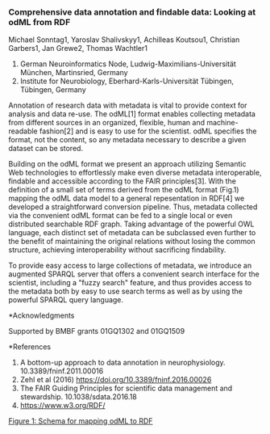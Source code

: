 ### Comprehensive data annotation and findable data: Looking at odML from RDF

Michael Sonntag1, Yaroslav Shalivskyy1, Achilleas Koutsou1, Christian Garbers1, Jan Grewe2, Thomas Wachtler1

1. German Neuroinformatics Node, Ludwig-Maximilians-Universität München, Martinsried, Germany
2. Institute for Neurobiology, Eberhard-Karls-Universität Tübingen, Tübingen, Germany

Annotation of research data with metadata is vital to provide context for analysis and data re-use. The odML[1] format enables collecting metadata from different sources in an organized, flexible, human and machine-readable fashion[2] and is easy to use for the scientist. odML specifies the format, not the content, so any metadata necessary to describe a given dataset can be stored.

Building on the odML format we present an approach utilizing Semantic Web technologies to effortlessly make even diverse metadata interoperable, findable and accessible according to the FAIR principles[3]. With the definition of a small set of terms derived from the odML format (Fig.1) mapping the odML data model to a general repesentation in RDF[4] we developed a straightforward conversion pipeline. Thus, metadata collected via the convenient odML format can be fed to a single local or even distributed searchable RDF graph. Taking advantage of the powerful OWL language, each distinct set of metadata can be subclassed even further to the benefit of maintaining the original relations without losing the common structure, achieving interoperability without sacrificing findability.

To provide easy access to large collections of metadata, we introduce an augmented SPARQL server that offers a convenient search interface for the scientist, including a "fuzzy search" feature, and thus provides access to the metadata both by easy to use search terms as well as by using the powerful SPARQL query language.

*Acknowledgments

Supported by BMBF grants 01GQ1302 and 01GQ1509

*References

1. A bottom-up approach to data annotation in neurophysiology. 10.3389/fninf.2011.00016
2. Zehl et al (2016) https://doi.org/10.3389/fninf.2016.00026
3. The FAIR Guiding Principles for scientific data management and stewardship. 10.1038/sdata.2016.18
4. https://www.w3.org/RDF/

[Figure 1: Schema for mapping odML to RDF](201808_INCF_Figure1.jpg)
